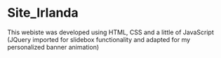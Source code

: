 # Site_Irlanda
This webiste was developed using HTML, CSS and a little of JavaScript (JQuery imported for slidebox functionality and adapted for my personalized banner animation)
